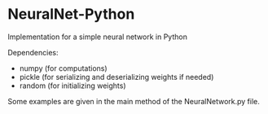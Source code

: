 # NeuralNet-Python
Implementation for a simple neural network in Python
  
Dependencies:
  * numpy (for computations)
  * pickle (for serializing and deserializing weights if needed)
  * random (for initializing weights)
  
Some examples are given in the main method of the NeuralNetwork.py file.
